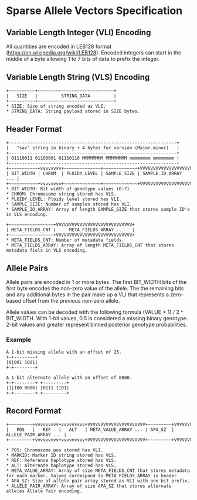 # Sparse Allele Vectors Specification

## Variable Length Integer (VLI) Encoding
All quantities are encoded in LEB128 format (https://en.wikipedia.org/wiki/LEB128). Encoded integers can start in the middle of a byte allowing 1 to 7 bits of data to prefix the integer.

## Variable Length String (VLS) Encoding
```
+~~~~~~~~~~+~~~~~~~~~~~~~~~~~~~~~~~~~~~~~+
|   SIZE   |         STRING_DATA         |
+~~~~~~~~~~+~~~~~~~~~~~~~~~~~~~~~~~~~~~~~+
* SIZE: Size of string encoded as VLI.
* STRING_DATA: String payload stored in SIZE bytes.
```


## Header Format
```
+----------------------------------------------------------------+
|   "sav" string in binary + 4 bytes for version (Major.minor)   |
+----------------------------------------------------------------+
| 01110011 01100001 01110110 MMMMMMMM MMMMMMMM mmmmmmmm mmmmmmmm |
+----------------------------------------------------------------+
+~~~~~~~~~~~+vvvvvvvv+~~~~~~~~~~~~~~+~~~~~~~~~~~~~+VVVVVVVVVVVVVVVVVVVVV+
| BIT_WIDTH | CHROM  | PLOIDY_LEVEL | SAMPLE_SIZE | SAMPLE_ID_ARRAY ... |
+~~~~~~~~~~~+vvvvvvvv+~~~~~~~~~~~~~~+~~~~~~~~~~~~~+VVVVVVVVVVVVVVVVVVVVV+
* BIT_WIDTH: Bit width of genotype values (0-7). 
* CHROM: Chromosome string stored has VLS.
* PLOIDY_LEVEL: Ploidy level stored has VLI.
* SAMPLE_SIZE: Number of samples stored has VLI.
* SAMPLE_ID_ARRAY: Array of length SAMPLE_SIZE that stores sample ID's in VLS encoding.

+~~~~~~~~~~~~~~~~~+VVVVVVVVVVVVVVVVVVVVVVVVVVVVV+
| META_FIELDS_CNT |     META_FIELDS_ARRAY ...   |
+~~~~~~~~~~~~~~~~~+VVVVVVVVVVVVVVVVVVVVVVVVVVVVV+
* META_FIELDS_CNT: Number of metadata fields.
* META_FIELDS_ARRAY: Array of length META_FIELDS_CNT that stores metadata fiels in VLS encoding.

```

## Allele Pairs
Allele pairs are encoded in 1 or more bytes. The first BIT_WIDTH bits of the first byte encodes the non-zero value of the allele. The the remaining bits and any additional bytes in the pair make up a VLI that represents a zero-based offset from the previous non-zero allele.

Allele values can be decoded with the following formula (VALUE + 1) / 2 ^ BIT_WIDTH. With 1-bit values, 0.5 is considered a missing binary genotype. 2-bit values and greater represent binned posterior genotype probabilities.

### Example
```
A 1-bit missing allele with an offset of 25.
+-+--------+
|0|001 1001|
+-+--------+

A 1-bit alternate allele with an offset of 8000.
+-+--------+ +---------+
|1|100 0000| |0111 1101|
+-+--------+ +---------+
```

## Record Format
```
+~~~~~~~~~+vvvvvvvvv+vvvvvvvvv+VVVVVVVVVVVVVVVVVVVVVV+~~~~~~~~~+VVVVVVVVVVVVVVVVVVVVVVV+
|   POS   |   REF   |   ALT   | META_VALUE_ARRAY ... | APA_SZ  | ALLELE_PAIR_ARRAY ... |
+~~~~~~~~~+vvvvvvvvv+vvvvvvvvv+VVVVVVVVVVVVVVVVVVVVVV+~~~~~~~~~+VVVVVVVVVVVVVVVVVVVVVVV+

* POS: Chromosome pos stored has VLI.
* MARKID: Marker ID string stored has VLS.
* REF: Reference haplotype stored has VLS.
* ALT: Alternate haplotype stored has VLS.
* META_VALUE_ARRAY: Array of size META_FIELDS_CNT that stores metadata for each marker. Values correspond to META_FIELDS_ARRAY in header.
* APA_SZ: Size of allele pair array stored as VLI with one bit prefix.
* ALLELE_PAIR_ARRAY: Array of size APA_SZ that stores alternate alleles Allele Pair encoding.

```